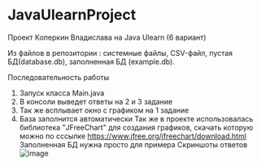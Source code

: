 # JavaUlearnProject
Проект Коперкин Владислава на Java Ulearn (6 вариант)

Из файлов в репозитории : системные файлы, CSV-файл, пустая БД(database.db), заполненная БД (example.db).

Последовательность работы 
  1. Запуск класса Main.java
  2. В консоли выведет ответы на 2 и 3 задание
  3. Так же всплывает окно с графиком на 1 задание
  4. База заполнится автоматически
 Так же в проекте использовалась библиотека "JFreeChart" для создания графиков, скачать которую можно по сссылке https://www.jfree.org/jfreechart/download.html
 Заполненная БД нужна просто для примера 
  Скриншоты ответов
  ![image](https://user-images.githubusercontent.com/116348495/209729009-a546c96e-0ddc-4161-aeca-ace681177769.png)
